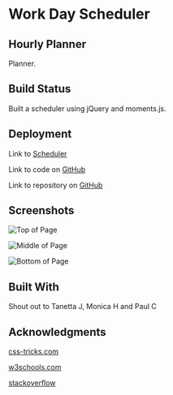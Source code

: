 # Work Day Scheduler

## Hourly Planner

Planner.

## Build Status

Built a scheduler using jQuery and moments.js.

## Deployment

Link to [Scheduler](https://)

Link to code on [GitHub](https://)

Link to repository on [GitHub](https://)

## Screenshots

![Top of Page](./)

![Middle of Page](./)

![Bottom of Page](./)

## Built With

Shout out to Tanetta J, Monica H and Paul C

## Acknowledgments

[css-tricks.com](https://css-tricks.com/)

[w3schools.com](https://www.w3schools.com/)

[stackoverflow](https://stackoverflow.com/)
